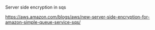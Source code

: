 Server side encryption in sqs

https://aws.amazon.com/blogs/aws/new-server-side-encryption-for-amazon-simple-queue-service-sqs/
